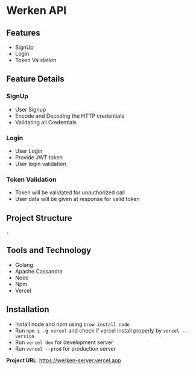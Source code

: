 # Werken API

## Features 
-   SignUp
-   Login
-   Token Validation

## Feature Details
### SignUp
-   User Signup
-   Encode and Decoding the HTTP credentials
-   Validating all Credentials 
### Login
-   User Login
-   Provide JWT token
-   User login validation
### Token Validation
-   Token will be validated for unauthorized call
-   User data will be given at response for valid token

## Project Structure
    .

## Tools and Technology
-   Golang
-   Apache Cassandra
-   Node
-   Npm
-   Vercel

## Installation
-   Install node and npm using `brew install node`
-   Run `npm i -g vercel` and check if vercel install properly by `vercel --version`
-   Run `vercel dev` for development server
-   Run `vercel --prod` for production server

**Project URL**: https://werken-server.vercel.app